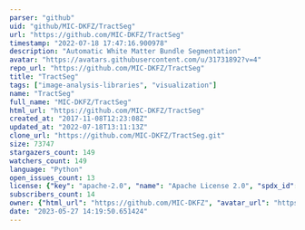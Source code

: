 ```yaml
---
parser: "github"
uid: "github/MIC-DKFZ/TractSeg"
url: "https://github.com/MIC-DKFZ/TractSeg"
timestamp: "2022-07-18 17:47:16.900978"
description: "Automatic White Matter Bundle Segmentation"
avatar: "https://avatars.githubusercontent.com/u/31731892?v=4"
repo_url: "https://github.com/MIC-DKFZ/TractSeg"
title: "TractSeg"
tags: ["image-analysis-libraries", "visualization"]
name: "TractSeg"
full_name: "MIC-DKFZ/TractSeg"
html_url: "https://github.com/MIC-DKFZ/TractSeg"
created_at: "2017-11-08T12:23:08Z"
updated_at: "2022-07-18T13:11:13Z"
clone_url: "https://github.com/MIC-DKFZ/TractSeg.git"
size: 73747
stargazers_count: 149
watchers_count: 149
language: "Python"
open_issues_count: 13
license: {"key": "apache-2.0", "name": "Apache License 2.0", "spdx_id": "Apache-2.0", "url": "https://api.github.com/licenses/apache-2.0", "node_id": "MDc6TGljZW5zZTI="}
subscribers_count: 14
owner: {"html_url": "https://github.com/MIC-DKFZ", "avatar_url": "https://avatars.githubusercontent.com/u/31731892?v=4", "login": "MIC-DKFZ", "type": "Organization"}
date: "2023-05-27 14:19:50.651424"
---
```

